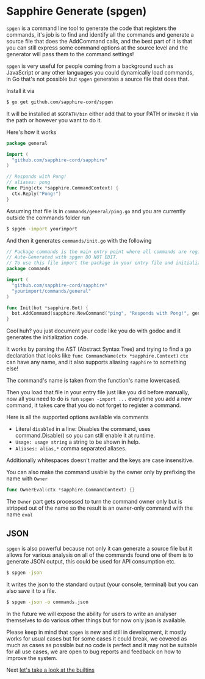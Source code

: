 # Sapphire Generate (spgen)
`spgen` is a command line tool to generate the code that registers the commands, it's job is to find and identify all the commands and generate a source file that does the AddCommand calls, and the best part of it is that you can still express some command options at the source level and the generator will pass them to the command settings!

`spgen` is very useful for people coming from a background such as JavaScript or any other languages you could dynamically load commands, in Go that's not possible but `spgen` generates a source file that does that.

Install it via
```sh
$ go get github.com/sapphire-cord/spgen
```
It will be installed at `$GOPATH/bin` either add that to your PATH or invoke it via the path or however you want to do it.

Here's how it works
```go
package general

import (
  "github.com/sapphire-cord/sapphire"
)

// Responds with Pong!
// aliases: pong
func Ping(ctx *sapphire.CommandContext) {
  ctx.Reply("Pong!")
}
```
Assuming that file is in `commands/general/ping.go` and you are currently outside the commands folder run
```sh
$ spgen -import yourimport
```
And then it generates `commands/init.go` with the following
```go
// Package commands is the main entry point where all commands are registered.
// Auto-Generated with spgen DO NOT EDIT.
// To use this file import the package in your entry file and initialize it with commands.Init(bot)
package commands

import (
  "github.com/sapphire-cord/sapphire"
  "yourimport/commands/general"
)

func Init(bot *sapphire.Bot) {
  bot.AddCommand(sapphire.NewCommand("ping", "Responds with Pong!", general.Ping).AddAliases("pong"))
}
```
Cool huh? you just document your code like you do with godoc and it generates the initialization code.

It works by parsing the AST (Abstract Syntax Tree) and trying to find a go declaration that looks like `func CommandName(ctx *sapphire.Context)` `ctx` can have any name, and it also supports aliasing `sapphire` to something else!

The command's name is taken from the function's name lowercased.

Then you load that file in your entry file just like you did before manually, now all you need to do is run `spgen -import ...` everytime you add a new command, it takes care that you do not forget to register a command.

Here is all the supported options available via comments
- Literal `disabled` in a line: Disables the command, uses command.Disable() so you can still enable it at runtime.
- `Usage: usage string` a string to be shown in help.
- `Aliases: alias,*` comma separated aliases.

Additionally whitespaces doesn't matter and the keys are case insensitive.

You can also make the command usable by the owner only by prefixing the name with `Owner`
```go
func OwnerEval(ctx *sapphire.CommandContext) {}
```
The `Owner` part gets processed to turn the command owner only but is stripped out of the name so the result is an owner-only command with the name `eval`

## JSON
`spgen` is also powerful because not only it can generate a source file but it allows for various analysis on all of the commands found one of them is to generate JSON output, this could be used for API consumption etc.
```sh
$ spgen -json
```
It writes the json to the standard output (your console, terminal) but you can also save it to a file.
```sh
$ spgen -json -o commands.json
```
In the future we will expose the ability for users to write an analyser themselves to do various other things but for now only json is available.

Please keep in mind that `spgen` is new and still in development, it mostly works for usual cases but for some cases it could break, we covered as much as cases as possible but no code is perfect and it may not be suitable for all use cases, we are open to bug reports and feedback on how to improve the system.

Next [let's take a look at the builtins](Builtins.md)
